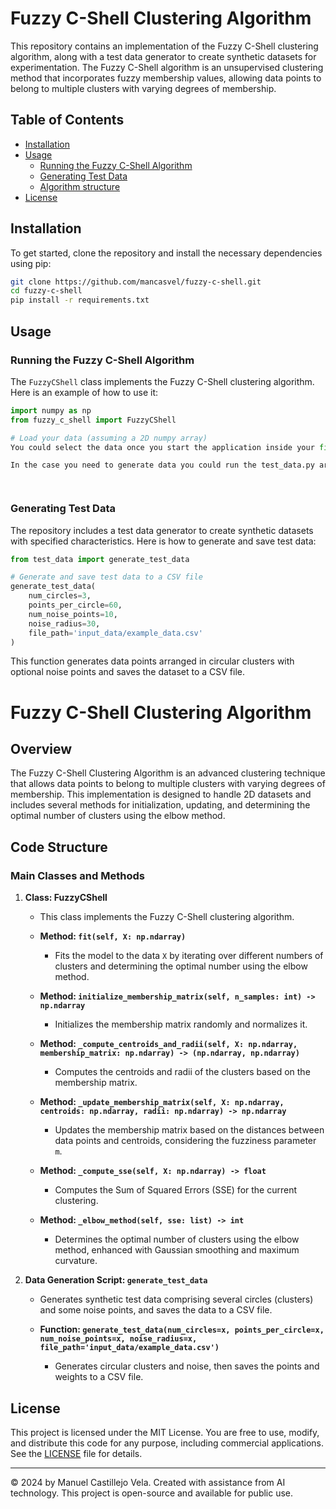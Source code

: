 # Fuzzy C-Shell Clustering Algorithm

This repository contains an implementation of the Fuzzy C-Shell clustering algorithm, along with a test data generator to create synthetic datasets for experimentation. The Fuzzy C-Shell algorithm is an unsupervised clustering method that incorporates fuzzy membership values, allowing data points to belong to multiple clusters with varying degrees of membership.

## Table of Contents
- [Installation](#installation)
- [Usage](#usage)
  - [Running the Fuzzy C-Shell Algorithm](#running-the-fuzzy-c-shell-algorithm)
  - [Generating Test Data](#generating-test-data)
  - [Algorithm structure](#fuzzy-c-shell-clustering-algorithm)
- [License](#license)

## Installation

To get started, clone the repository and install the necessary dependencies using pip:

```bash
git clone https://github.com/mancasvel/fuzzy-c-shell.git
cd fuzzy-c-shell
pip install -r requirements.txt
```

## Usage

### Running the Fuzzy C-Shell Algorithm

The `FuzzyCShell` class implements the Fuzzy C-Shell clustering algorithm. Here is an example of how to use it:

```python
import numpy as np
from fuzzy_c_shell import FuzzyCShell

# Load your data (assuming a 2D numpy array)
You could select the data once you start the application inside your file explorer.

In the case you need to generate data you could run the test_data.py archive.




```

### Generating Test Data

The repository includes a test data generator to create synthetic datasets with specified characteristics. Here is how to generate and save test data:

```python
from test_data import generate_test_data

# Generate and save test data to a CSV file
generate_test_data(
    num_circles=3,
    points_per_circle=60,
    num_noise_points=10,
    noise_radius=30,
    file_path='input_data/example_data.csv'
)
```

This function generates data points arranged in circular clusters with optional noise points and saves the dataset to a CSV file.


# Fuzzy C-Shell Clustering Algorithm

## Overview
The Fuzzy C-Shell Clustering Algorithm is an advanced clustering technique that allows data points to belong to multiple clusters with varying degrees of membership. This implementation is designed to handle 2D datasets and includes several methods for initialization, updating, and determining the optimal number of clusters using the elbow method.

## Code Structure

### Main Classes and Methods

1. **Class: FuzzyCShell**
   - This class implements the Fuzzy C-Shell clustering algorithm.

   - **Method: `fit(self, X: np.ndarray)`**
     - Fits the model to the data `X` by iterating over different numbers of clusters and determining the optimal number using the elbow method.

   - **Method: `initialize_membership_matrix(self, n_samples: int) -> np.ndarray`**
     - Initializes the membership matrix randomly and normalizes it.

   - **Method: `_compute_centroids_and_radii(self, X: np.ndarray, membership_matrix: np.ndarray) -> (np.ndarray, np.ndarray)`**
     - Computes the centroids and radii of the clusters based on the membership matrix.

   - **Method: `_update_membership_matrix(self, X: np.ndarray, centroids: np.ndarray, radii: np.ndarray) -> np.ndarray`**
     - Updates the membership matrix based on the distances between data points and centroids, considering the fuzziness parameter `m`.

   - **Method: `_compute_sse(self, X: np.ndarray) -> float`**
     - Computes the Sum of Squared Errors (SSE) for the current clustering.

   - **Method: `_elbow_method(self, sse: list) -> int`**
     - Determines the optimal number of clusters using the elbow method, enhanced with Gaussian smoothing and maximum curvature.

2. **Data Generation Script: `generate_test_data`**
   - Generates synthetic test data comprising several circles (clusters) and some noise points, and saves the data to a CSV file.

   - **Function: `generate_test_data(num_circles=x, points_per_circle=x, num_noise_points=x, noise_radius=x, file_path='input_data/example_data.csv')`**
     - Generates circular clusters and noise, then saves the points and weights to a CSV file.



## License

This project is licensed under the MIT License. You are free to use, modify, and distribute this code for any purpose, including commercial applications. See the [LICENSE](LICENSE) file for details.

---

© 2024 by Manuel Castillejo Vela. Created with assistance from AI technology. This project is open-source and available for public use.
